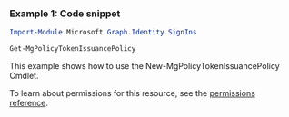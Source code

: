### Example 1: Code snippet

```powershellImport-Module Microsoft.Graph.Identity.SignIns

Get-MgPolicyTokenIssuancePolicy
```
This example shows how to use the New-MgPolicyTokenIssuancePolicy Cmdlet.
To learn about permissions for this resource, see the [permissions reference](/graph/permissions-reference).

